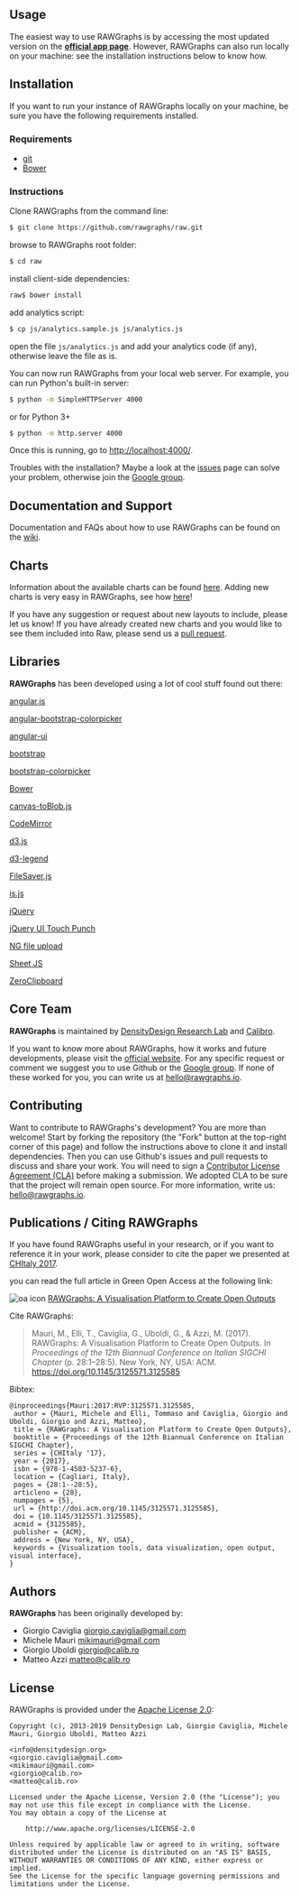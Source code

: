 

## Usage
The easiest way to use RAWGraphs is by accessing the most updated version on the **[official app page](http://app.rawgraphs.io)**. However, RAWGraphs can also run locally on your machine: see the installation instructions below to know how.

## Installation
If you want to run your instance of RAWGraphs locally on your machine, be sure you have the following requirements installed.

### Requirements

- [git](http://git-scm.com/book/en/Getting-Started-Installing-Git)
- [Bower](http://bower.io/#installing-bower)

### Instructions

Clone RAWGraphs from the command line:

``` sh
$ git clone https://github.com/rawgraphs/raw.git
```

browse to RAWGraphs root folder:

``` sh
$ cd raw
```

install client-side dependencies:

``` sh
raw$ bower install
```

add analytics script:

``` sh
$ cp js/analytics.sample.js js/analytics.js
```

open the file ```js/analytics.js``` and add your analytics code (if any), otherwise leave the file as is.

You can now run RAWGraphs from your local web server. For example, you can run Python's built-in server:

``` sh
$ python -m SimpleHTTPServer 4000
```

or for Python 3+

``` sh
$ python -m http.server 4000
```

Once this is running, go to [http://localhost:4000/](http://localhost:4000/).

Troubles with the installation? Maybe a look at the [issues](https://github.com/rawgraphs/raw/issues) page can solve your problem, otherwise join the [Google group](https://groups.google.com/forum/#!forum/densitydesign-raw).


## Documentation and Support

Documentation and FAQs about how to use RAWGraphs can be found on the [wiki](https://github.com/rawgraphs/raw/wiki/).

## Charts

Information about the available charts can be found [here](https://github.com/rawgraphs/raw/wiki/Available-Charts). Adding new charts is very easy in RAWGraphs, see how [here](https://github.com/rawgraphs/raw/wiki/Adding-New-Charts)!

If you have any suggestion or request about new layouts to include, please let us know! If you have already created new charts and you would like to see them included into Raw, please send us a [pull request](https://github.com/rawgraphs/raw/pulls).

## Libraries

**RAWGraphs** has been developed using a lot of cool stuff found out there:

[angular.js](https://github.com/angular/angular.js)

[angular-bootstrap-colorpicker](https://github.com/buberdds/angular-bootstrap-colorpicker)

[angular-ui](https://github.com/angular-ui)

[bootstrap](https://github.com/twbs/bootstrap)

[bootstrap-colorpicker](http://www.eyecon.ro/bootstrap-colorpicker/)

[Bower](https://github.com/bower/bower)

[canvas-toBlob.js](https://github.com/eligrey/canvas-toBlob.js)

[CodeMirror](https://github.com/marijnh/codemirror)

[d3.js](https://github.com/mbostock/d3)

[d3-legend](https://github.com/susielu/d3-legend)

[FileSaver.js](https://github.com/eligrey/FileSaver.js)

[is.js](http://is.js.org/)

[jQuery](https://github.com/jquery/jquery)

[jQuery UI Touch Punch](https://github.com/furf/jquery-ui-touch-punch/)

[NG file upload](https://github.com/danialfarid/ng-file-upload)

[Sheet JS](https://github.com/SheetJS)

[ZeroClipboard](https://github.com/zeroclipboard/zeroclipboard)

## Core Team

**RAWGraphs** is maintained by [DensityDesign Research Lab](http://www.densitydesign.org/) and [Calibro](http://calib.ro/).

If you want to know more about RAWGraphs, how it works and future developments, please visit the [official website](http://rawgraphs.io). For any specific request or comment we suggest you to use Github or the [Google group](https://groups.google.com/forum/#!forum/densitydesign-raw). If none of these worked for you, you can write us at <hello@rawgraphs.io>.

## Contributing

Want to contribute to RAWGraphs's development? You are more than welcome! Start by forking the repository (the "Fork" button at the top-right corner of this page) and follow the instructions above to clone it and install dependencies. Then you can use Github's issues and pull requests to discuss and share your work.
You will need to sign a [Contributor License Agreement (CLA)](https://en.wikipedia.org/wiki/Contributor_License_Agreement) before making a submission. We adopted CLA to be sure that the project will remain open source. For more information, write us: <hello@rawgraphs.io>.

## Publications / Citing RAWGraphs
If you have found RAWGraphs useful in your research, or if you want to reference it in your work, please consider to cite the paper we presented at [CHItaly 2017](http://sites.unica.it/chitaly2017/).

you can read the full article in Green Open Access at the following link:

![oa icon](http://dl.acm.org/images/oa.gif) [RAWGraphs: A Visualisation Platform to Create Open Outputs](http://rawgraphs.io/about/#cite)

Cite RAWGraphs:

> Mauri, M., Elli, T., Caviglia, G., Uboldi, G., & Azzi, M. (2017). RAWGraphs: A Visualisation Platform to Create Open Outputs. In *Proceedings of the 12th Biannual Conference on Italian SIGCHI Chapter* (p. 28:1–28:5). New York, NY, USA: ACM. https://doi.org/10.1145/3125571.3125585

Bibtex:
```
@inproceedings{Mauri:2017:RVP:3125571.3125585,
 author = {Mauri, Michele and Elli, Tommaso and Caviglia, Giorgio and Uboldi, Giorgio and Azzi, Matteo},
 title = {RAWGraphs: A Visualisation Platform to Create Open Outputs},
 booktitle = {Proceedings of the 12th Biannual Conference on Italian SIGCHI Chapter},
 series = {CHItaly '17},
 year = {2017},
 isbn = {978-1-4503-5237-6},
 location = {Cagliari, Italy},
 pages = {28:1--28:5},
 articleno = {28},
 numpages = {5},
 url = {http://doi.acm.org/10.1145/3125571.3125585},
 doi = {10.1145/3125571.3125585},
 acmid = {3125585},
 publisher = {ACM},
 address = {New York, NY, USA},
 keywords = {Visualization tools, data visualization, open output, visual interface},
}
```

## Authors
**RAWGraphs** has been originally developed by:

* Giorgio Caviglia <giorgio.caviglia@gmail.com>
* Michele Mauri <mikimauri@gmail.com>
* Giorgio Uboldi <giorgio@calib.ro>
* Matteo Azzi <matteo@calib.ro>

## License

RAWGraphs is provided under the [Apache License 2.0](https://github.com/rawgraphs/raw/blob/master/LICENSE):

	Copyright (c), 2013-2019 DensityDesign Lab, Giorgio Caviglia, Michele Mauri, Giorgio Uboldi, Matteo Azzi

	<info@densitydesign.org>
	<giorgio.caviglia@gmail.com>
	<mikimauri@gmail.com>
	<giorgio@calib.ro>
	<matteo@calib.ro>

	Licensed under the Apache License, Version 2.0 (the "License"); you may not use this file except in compliance with the License.
	You may obtain a copy of the License at

		http://www.apache.org/licenses/LICENSE-2.0

	Unless required by applicable law or agreed to in writing, software distributed under the License is distributed on an "AS IS" BASIS, WITHOUT WARRANTIES OR CONDITIONS OF ANY KIND, either express or implied.
	See the License for the specific language governing permissions and limitations under the License.
